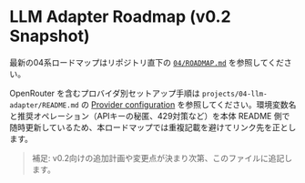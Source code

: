 # LLM Adapter Roadmap (v0.2 Snapshot)

最新の04系ロードマップはリポジトリ直下の [`04/ROADMAP.md`](../../../04/ROADMAP.md) を参照してください。

OpenRouter を含むプロバイダ別セットアップ手順は `projects/04-llm-adapter/README.md` の [Provider configuration](../../../projects/04-llm-adapter/README.md#provider-configuration) を参照してください。環境変数名と推奨オペレーション（APIキーの秘匿、429対策など）を本体 README 側で随時更新しているため、本ロードマップでは重複記載を避けてリンク先を正とします。

> 補足: v0.2向けの追加計画や変更点が決まり次第、このファイルに追記します。

